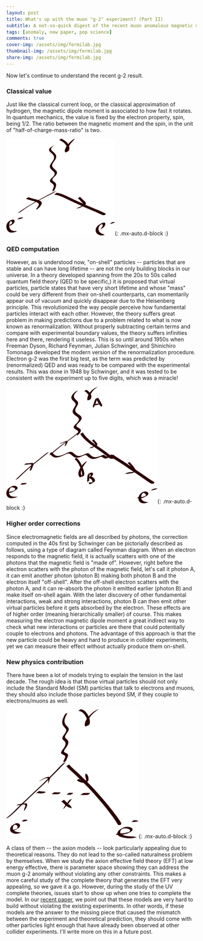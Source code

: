 ```yaml
---
layout: post
title: What's up with the muon "g-2" experiment? (Part II)
subtitle: A not-so-quick digest of the recent muon anomalous magnetic moment measurement
tags: [anomaly, new paper, pop science]
comments: true
cover-img: /assets/img/fermilab.jpg
thumbnail-img: /assets/img/fermilab.jpg
share-img: /assets/img/fermilab.jpg
---
```


Now let's continue to understand the recent g-2 result.

### Classical value
Just like the classical current loop, or the classical approximation of hydrogen, the magnetic dipole moment is associated to how fast it rotates. In quantum mechanics, the value is fixed by the electron property, spin, being 1/2. The ratio between the magnetic moment and the spin, in the unit of "half-of-charge-mass-ratio" is two.

![fig](./assets/img/inkscape/gm2_tree.png){: .mx-auto.d-block :}

### QED computation
However, as is understood now, "on-shell" particles -- particles that are stable and can have long lifetime -- are not the only building blocks in our universe. In a theory developed spanning from the 20s to 50s called quantum field theory (QED to be specific,) it is proposed that virtual particles, particle states that have very short lifetime and whose "mass" could be very different from their on-shell counterparts, can momentarily appear out of vacuum and quickly disappear due to the Heisenberg principle. This revolutionized the way people perceive how fundamental particles interact with each other. However, the theory suffers great problem in making predictions due to a problem related to what is now known as renormalization. Without properly subtracting certain terms and compare with experimental boundary values, the theory suffers infinities here and there, rendering it useless. This is so until around 1950s when Freeman Dyson, Richard Feynman, Julian Schwinger, and Shinichiro Tomonaga developed the modern version of the renormalization procedure. Electron g-2 was the first big test, as the term was predicted by (renormalized) QED and was ready to be compared with the experimental results. This was done in 1948 by Schwinger, and it was tested to be consistent with the experiment up to five digits, which was a miracle!

![fig](./assets/img/inkscape/gm2_SM_loop.png){: .mx-auto.d-block :}

### Higher order corrections
Since electromagnetic fields are all described by photons, the correction computed in the 40s first by Schwinger can be pictorially described as follows, using a type of diagram called Feynman diagram. When an electron responds to the magnetic field, it is actually scatters with one of the photons that the magnetic field is "made of". However, right before the electron scatters with the photon of the magnetic field, let's call it photon A, it can emit another photon (photon B) making both photon B and the electron itself "off-shell". After the off-shell electron scatters with the photon A, and it can re-absorb the photon it emitted earlier (photon B) and make itself on-shell again. With the later discovery of other fundamental interactions, weak and strong interactions, photon B can then emit other virtual particles before it gets absorbed by the electron. These effects are of higher order (meaning hierarchically smaller) of course. This makes measuring the electron magnetic dipole moment a great indirect way to check what new interactions or particles are there that could potentially couple to electrons and photons. The advantage of this approach is that the new particle could be heavy and hard to produce in collider experiments, yet we can measure their effect without actually produce them on-shell. 


### New physics contribution
There have been a lot of models trying to explain the tension in the last decade. The rough idea is that those virtual particles should not only include the Standard Model (SM) particles that talk to electrons and muons, they should also include those particles beyond SM, if they couple to electrons/muons as well.

![fig](./assets/img/inkscape/gm2_bsm_loop.png){: .mx-auto.d-block :}

A class of them -- the axion models -- look particularly appealing due to theoretical reasons. They do not lead to the so-called naturalness problem by themselves. When we study the axion effective field theory (EFT) at low energy effective, there is parameter space showing they can address the muon g-2 anomaly without violating any other constraints. This makes a more careful study of the complete theory that generates the EFT very appealing, so we gave it a go. However, during the study of the UV complete theories, issues start to show up when one tries to complete the model. In our [recent paper](https://arxiv.org/abs/2104.03267), we point out that these models are very hard to build without violating the existing experiments. In other words, if these models are the answer to the missing piece that caused the mismatch between the experiment and theoretical prediction, they should come with other particles light enough that have already been observed at other collider experiments. 
I'll write more on this in a future post. 
